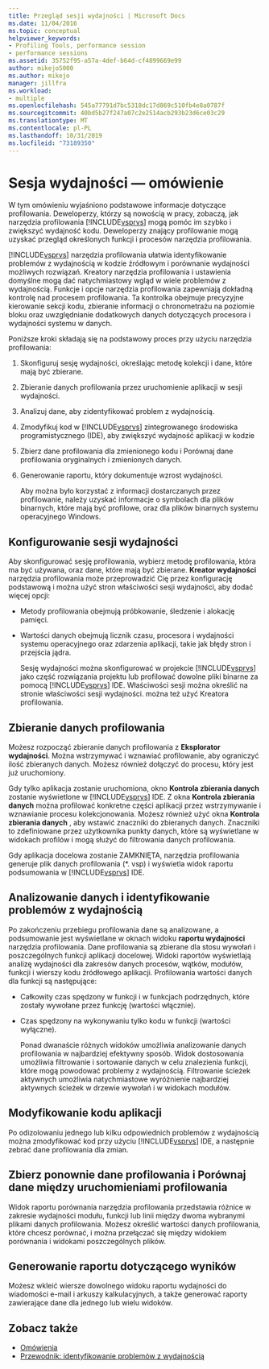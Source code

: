 ```yaml
---
title: Przegląd sesji wydajności | Microsoft Docs
ms.date: 11/04/2016
ms.topic: conceptual
helpviewer_keywords:
- Profiling Tools, performance session
- performance sessions
ms.assetid: 35752f95-a57a-4def-b64d-cf4899669e99
author: mikejo5000
ms.author: mikejo
manager: jillfra
ms.workload:
- multiple
ms.openlocfilehash: 545a77791d7bc5318dc17d869c510fb4e8a0787f
ms.sourcegitcommit: 40bd5b27f247a07c2e2514acb293b23d6ce03c29
ms.translationtype: MT
ms.contentlocale: pl-PL
ms.lasthandoff: 10/31/2019
ms.locfileid: "73189350"
---
```

# <a name="performance-session-overview"></a>Sesja wydajności — omówienie
W tym omówieniu wyjaśniono podstawowe informacje dotyczące profilowania. Deweloperzy, którzy są nowością w pracy, zobaczą, jak narzędzia profilowania [!INCLUDE[vsprvs](../code-quality/includes/vsprvs_md.md)] mogą pomóc im szybko i zwiększyć wydajność kodu. Deweloperzy znający profilowanie mogą uzyskać przegląd określonych funkcji i procesów narzędzia profilowania.

 [!INCLUDE[vsprvs](../code-quality/includes/vsprvs_md.md)] narzędzia profilowania ułatwia identyfikowanie problemów z wydajnością w kodzie źródłowym i porównanie wydajności możliwych rozwiązań. Kreatory narzędzia profilowania i ustawienia domyślne mogą dać natychmiastowy wgląd w wiele problemów z wydajnością. Funkcje i opcje narzędzia profilowania zapewniają dokładną kontrolę nad procesem profilowania. Ta kontrolka obejmuje precyzyjne kierowanie sekcji kodu, zbieranie informacji o chronometrażu na poziomie bloku oraz uwzględnianie dodatkowych danych dotyczących procesora i wydajności systemu w danych.

 Poniższe kroki składają się na podstawowy proces przy użyciu narzędzia profilowania:

1. Skonfiguruj sesję wydajności, określając metodę kolekcji i dane, które mają być zbierane.

2. Zbieranie danych profilowania przez uruchomienie aplikacji w sesji wydajności.

3. Analizuj dane, aby zidentyfikować problem z wydajnością.

4. Zmodyfikuj kod w [!INCLUDE[vsprvs](../code-quality/includes/vsprvs_md.md)] zintegrowanego środowiska programistycznego (IDE), aby zwiększyć wydajność aplikacji w kodzie

5. Zbierz dane profilowania dla zmienionego kodu i Porównaj dane profilowania oryginalnych i zmienionych danych.

6. Generowanie raportu, który dokumentuje wzrost wydajności.

   Aby można było korzystać z informacji dostarczanych przez profilowanie, należy uzyskać informacje o symbolach dla plików binarnych, które mają być profilowe, oraz dla plików binarnych systemu operacyjnego Windows.

## <a name="configure-the-performance-session"></a>Konfigurowanie sesji wydajności
 Aby skonfigurować sesję profilowania, wybierz metodę profilowania, która ma być używana, oraz dane, które mają być zbierane. **Kreator wydajności** narzędzia profilowania może przeprowadzić Cię przez konfigurację podstawową i można użyć stron właściwości sesji wydajności, aby dodać więcej opcji:

- Metody profilowania obejmują próbkowanie, śledzenie i alokację pamięci.

- Wartości danych obejmują licznik czasu, procesora i wydajności systemu operacyjnego oraz zdarzenia aplikacji, takie jak błędy stron i przejścia jądra.

  Sesję wydajności można skonfigurować w projekcie [!INCLUDE[vsprvs](../code-quality/includes/vsprvs_md.md)] jako część rozwiązania projektu lub profilować dowolne pliki binarne za pomocą [!INCLUDE[vsprvs](../code-quality/includes/vsprvs_md.md)] IDE. Właściwości sesji można określić na stronie właściwości sesji wydajności. można też użyć Kreatora profilowania.

## <a name="collect-profiling-data"></a>Zbieranie danych profilowania
 Możesz rozpocząć zbieranie danych profilowania z **Eksplorator wydajności**. Można wstrzymywać i wznawiać profilowanie, aby ograniczyć ilość zbieranych danych. Możesz również dołączyć do procesu, który jest już uruchomiony.

 Gdy tylko aplikacja zostanie uruchomiona, okno **Kontrola zbierania danych** zostanie wyświetlone w [!INCLUDE[vsprvs](../code-quality/includes/vsprvs_md.md)] IDE. Z okna **Kontrola zbierania danych** można profilować konkretne części aplikacji przez wstrzymywanie i wznawianie procesu kolekcjonowania. Możesz również użyć okna **Kontrola zbierania danych** , aby wstawić znaczniki do zbieranych danych. Znaczniki to zdefiniowane przez użytkownika punkty danych, które są wyświetlane w widokach profilów i mogą służyć do filtrowania danych profilowania.

 Gdy aplikacja docelowa zostanie ZAMKNIĘTA, narzędzia profilowania generuje plik danych profilowania (*. vsp) i wyświetla widok raportu podsumowania w [!INCLUDE[vsprvs](../code-quality/includes/vsprvs_md.md)] IDE.

## <a name="analyze-the-data-and-identify-performance-issues"></a>Analizowanie danych i identyfikowanie problemów z wydajnością
 Po zakończeniu przebiegu profilowania dane są analizowane, a podsumowanie jest wyświetlane w oknach widoku **raportu wydajności** narzędzia profilowania. Dane profilowania są zbierane dla stosu wywołań i poszczególnych funkcji aplikacji docelowej. Widoki raportów wyświetlają analizę wydajności dla zakresów danych procesów, wątków, modułów, funkcji i wierszy kodu źródłowego aplikacji. Profilowania wartości danych dla funkcji są następujące:

- Całkowity czas spędzony w funkcji i w funkcjach podrzędnych, które zostały wywołane przez funkcję (wartości włącznie).

- Czas spędzony na wykonywaniu tylko kodu w funkcji (wartości wyłączne).

  Ponad dwanaście różnych widoków umożliwia analizowanie danych profilowania w najbardziej efektywny sposób. Widok dostosowania umożliwia filtrowanie i sortowanie danych w celu znalezienia funkcji, które mogą powodować problemy z wydajnością. Filtrowanie ścieżek aktywnych umożliwia natychmiastowe wyróżnienie najbardziej aktywnych ścieżek w drzewie wywołań i w widokach modułów.

## <a name="modify-the-application-code"></a>Modyfikowanie kodu aplikacji
 Po odizolowaniu jednego lub kilku odpowiednich problemów z wydajnością można zmodyfikować kod przy użyciu [!INCLUDE[vsprvs](../code-quality/includes/vsprvs_md.md)] IDE, a następnie zebrać dane profilowania dla zmian.

## <a name="collect-profiling-data-again-and-compare-the-data-between-the-profiling-runs"></a>Zbierz ponownie dane profilowania i Porównaj dane między uruchomieniami profilowania
 Widok raportu porównania narzędzia profilowania przedstawia różnice w zakresie wydajności modułu, funkcji lub linii między dwoma wybranymi plikami danych profilowania. Możesz określić wartości danych profilowania, które chcesz porównać, i można przełączać się między widokiem porównania i widokami poszczególnych plików.

## <a name="generate-a-report-of-the-results"></a>Generowanie raportu dotyczącego wyników
 Możesz wkleić wiersze dowolnego widoku raportu wydajności do wiadomości e-mail i arkuszy kalkulacyjnych, a także generować raporty zawierające dane dla jednego lub wielu widoków.

## <a name="see-also"></a>Zobacz także
- [Omówienia](../profiling/overviews-performance-tools.md)
- [Przewodnik: identyfikowanie problemów z wydajnością](beginners-guide-to-cpu-sampling.md)